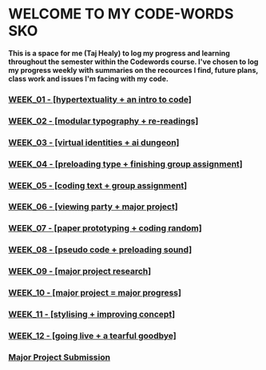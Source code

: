 
# WELCOME TO MY CODE-WORDS SKO

**This is a space for me (Taj Healy) to log my progress and learning throughout the semester within the Codewords course. I've chosen to log my progress weekly with summaries on the recources I find, future plans, class work and issues I'm facing with my code.**

### <a href="week_01">WEEK_01 - [hypertextuality + an intro to code]</a>
### <a href="week_02">WEEK_02 - [modular typography + re-readings]</a>
### <a href="week_03">WEEK_03 - [virtual identities + ai dungeon]</a>
### <a href="week_04">WEEK_04 - [preloading type + finishing group assignment]</a>
### <a href="week_05">WEEK_05 - [coding text + group assignment]</a>
### <a href="week_06">WEEK_06 - [viewing party + major project]</a>
### <a href="week_07">WEEK_07 - [paper prototyping + coding random]</a>
### <a href="week_08">WEEK_08 - [pseudo code + preloading sound]</a>
### <a href="week_09">WEEK_09 - [major project research]</a>
### <a href="week_10">WEEK_10 - [major project = major progress]</a>
### <a href="week_11">WEEK_11 - [stylising + improving concept]</a>
### <a href="week_12">WEEK_12 - [going live + a tearful goodbye]</a>
### <a href="MajorProject">Major Project Submission</a>

